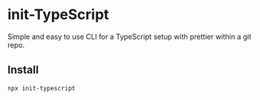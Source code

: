 # init-TypeScript

Simple and easy to use CLI for a TypeScript setup with prettier within a git repo.

## Install

```bash
npx init-typescript
```
